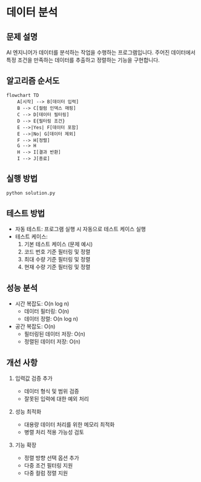 # 데이터 분석

## 문제 설명
AI 엔지니어가 데이터를 분석하는 작업을 수행하는 프로그램입니다. 주어진 데이터에서 특정 조건을 만족하는 데이터를 추출하고 정렬하는 기능을 구현합니다.

## 알고리즘 순서도
```mermaid
flowchart TD
    A[시작] --> B[데이터 입력]
    B --> C[컬럼 인덱스 매핑]
    C --> D[데이터 필터링]
    D --> E{필터링 조건}
    E -->|Yes| F[데이터 포함]
    E -->|No| G[데이터 제외]
    F --> H[정렬]
    G --> H
    H --> I[결과 반환]
    I --> J[종료]
```

## 실행 방법
```bash
python solution.py
```

## 테스트 방법
- 자동 테스트: 프로그램 실행 시 자동으로 테스트 케이스 실행
- 테스트 케이스:
  1. 기본 테스트 케이스 (문제 예시)
  2. 코드 번호 기준 필터링 및 정렬
  3. 최대 수량 기준 필터링 및 정렬
  4. 현재 수량 기준 필터링 및 정렬

## 성능 분석
- 시간 복잡도: O(n log n)
  - 데이터 필터링: O(n)
  - 데이터 정렬: O(n log n)
- 공간 복잡도: O(n)
  - 필터링된 데이터 저장: O(n)
  - 정렬된 데이터 저장: O(n)

## 개선 사항
1. 입력값 검증 추가
   - 데이터 형식 및 범위 검증
   - 잘못된 입력에 대한 예외 처리

2. 성능 최적화
   - 대용량 데이터 처리를 위한 메모리 최적화
   - 병렬 처리 적용 가능성 검토

3. 기능 확장
   - 정렬 방향 선택 옵션 추가
   - 다중 조건 필터링 지원
   - 다중 컬럼 정렬 지원 